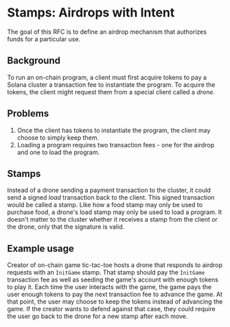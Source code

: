 # Stamps: Airdrops with Intent

The goal of this RFC is to define an airdrop mechanism that authorizes funds
for a particular use.

## Background

To run an on-chain program, a client must first acquire tokens to pay a Solana
cluster a transaction fee to instantiate the program. To acquire the tokens,
the client might request them from a special client called a *drone*.

## Problems

1. Once the client has tokens to instantiate the program, the client may choose
   to simply keep them.
2. Loading a program requires two transaction fees - one for the airdrop and
   one to load the program.

## Stamps

Instead of a drone sending a payment transaction to the cluster, it could send
a signed *load* transaction back to the client. This signed transaction would be
called a stamp. Like how a food stamp may only be used to purchase food, a
drone's load stamp may only be used to load a program. It doesn't matter to the
cluster whether it receives a stamp from the client or the drone, only that the
signature is valid.

## Example usage

Creator of on-chain game tic-tac-toe hosts a drone that responds to airdrop
requests with an `InitGame` stamp. That stamp should pay the `InitGame`
transaction fee as well as seeding the game's account with enough tokens to
play it. Each time the user interacts with the game, the game pays the user
enough tokens to pay the next transaction fee to advance the game. At that
point, the user may choose to keep the tokens instead of advancing the game. If
the creator wants to defend against that case, they could require the user go
back to the drone for a new stamp after each move.
